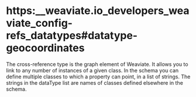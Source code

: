 # https:\_\_weaviate.io_developers_weaviate_config-refs_datatypes#datatype-geocoordinates

The cross-reference type is the graph element of Weaviate. It allows you to link to any number of instances of a given class. In the schema you can define multiple classes to which a property can point, in a list of strings. The strings in the dataType list are names of classes defined elsewhere in the schema.
